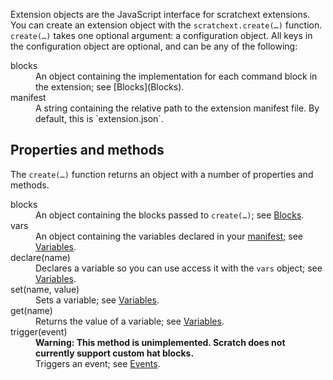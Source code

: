 Extension objects are the JavaScript interface for scratchext extensions. You can create an extension object with the `scratchext.create(…)` function. `create(…)` takes one optional argument: a configuration object. All keys in the configuration object are optional, and can be any of the following:

<dl>
<dt>blocks
<dd>An object containing the implementation for each command block in the extension; see [Blocks](Blocks).
<dt>manifest
<dd>A string containing the relative path to the extension manifest file. By default, this is `extension.json`.
</dl>

## Properties and methods

The `create(…)` function returns an object with a number of properties and methods.

<dl>
<dt>blocks
<dd>An object containing the blocks passed to <code>create(…)</code>; see <a href=Blocks>Blocks</a>.
<dt>vars
<dd>An object containing the variables declared in your <a href=Manifests>manifest</a>; see <a href=Variables>Variables</a>.
<dt>declare(name)
<dd>Declares a variable so you can use access it with the <code>vars</code> object; see <a href=Variables>Variables</a>.
<dt>set(name, value)
<dd>Sets a variable; see <a href=Variables>Variables</a>.
<dt>get(name)
<dd>Returns the value of a variable; see <a href=Variables>Variables</a>.
<dt>trigger(event)
<dd><strong>Warning: This method is unimplemented. Scratch does not currently support custom hat blocks.</strong>
<dd>Triggers an event; see <a href=Events>Events</a>.
</dl>